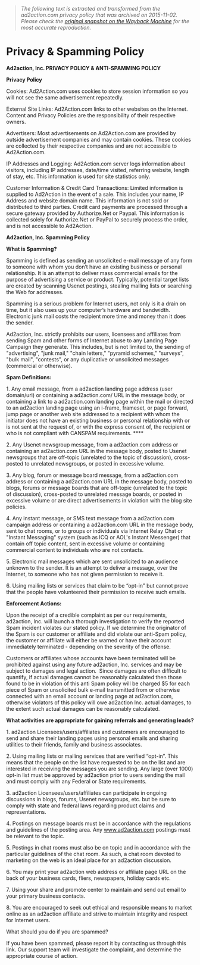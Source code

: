 > *The following text is extracted and transformed from the ad2action.com privacy policy that was archived on 2015-11-02. Please check the [original snapshot on the Wayback Machine](https://web.archive.org/web/20151102015009id_/http%3A//www.ad2action.com/index.php%3Foption%3Dcom_content%26view%3Darticle%26id%3D60%26Itemid%3D126) for the most accurate reproduction.*

# Privacy & Spamming Policy

**Ad2action, Inc. PRIVACY POLICY & ANTI-SPAMMING POLICY**

  
**Privacy Policy**

  
Cookies: Ad2Action.com uses cookies to store session information so you will not see the same advertisement repeatedly.

External Site Links: Ad2Action.com links to other websites on the Internet. Content and Privacy Policies are the responsibility of their respective owners.

Advertisers: Most advertisements on Ad2Action.com are provided by outside advertisement companies and may contain cookies. These cookies are collected by their respective companies and are not accessible to Ad2Action.com.

IP Addresses and Logging: Ad2Action.com server logs information about visitors, including IP addresses, date/time visited, referring website, length of stay, etc. This information is used for site statistics only.

Customer Information & Credit Card Transactions: Limited information is supplied to Ad2Action in the event of a sale. This includes your name, IP Address and website domain name. This information is not sold or distributed to third parties. Credit card payments are processed through a secure gateway provided by Authorize.Net or Paypal. This information is collected solely for Authorize.Net or PayPal to securely process the order, and is not accessible to Ad2Action.

**Ad2action, Inc. Spamming Policy**

**What is Spamming?**

Spamming is defined as sending an unsolicited e-mail message of any form to someone with whom you don’t have an existing business or personal relationship. It is an attempt to deliver mass commercial emails for the purpose of advertising a service or product. Typically, potential target lists are created by scanning Usenet postings, stealing mailing lists or searching the Web for addresses.

Spamming is a serious problem for Internet users, not only is it a drain on time, but it also uses up your computer’s hardware and bandwidth. Electronic junk mail costs the recipient more time and money than it does the sender. 

Ad2action, Inc. strictly prohibits our users, licensees and affiliates from sending Spam and other forms of Internet abuse to any Landing Page Campaign they generate. This includes, but is not limited to, the sending of "advertising", "junk mail," "chain letters," "pyramid schemes," "surveys", "bulk mail", "contests", or any duplicative or unsolicited messages (commercial or otherwise). 

**Spam Definitions:**

  
1\. Any email message, from a ad2action landing page address (user domain/url) or containing a ad2action.com/ URL in the message body, or containing a link to a ad2action.com landing page within the mail or directed to an ad2action landing page using an i-frame, frameset, or page forward, jump page or another web site addressed to a recipient with whom the initiator does not have an existing business or personal relationship with or is not sent at the request of, or with the express consent of, the recipient or who is not compliant with CANSPAM requirements. ****

2\. Any Usenet newsgroup message, from a ad2action.com address or containing an ad2action.com URL in the message body, posted to Usenet newsgroups that are off-topic (unrelated to the topic of discussion), cross-posted to unrelated newsgroups, or posted in excessive volume. 

3\. Any blog, forum or message board message, from a ad2action.com address or containing a ad2action.com URL in the message body, posted to blogs, forums or message boards that are off-topic (unrelated to the topic of discussion), cross-posted to unrelated message boards, or posted in excessive volume or are direct advertisements in violation with the blog site policies. 

4\. Any instant message, or SMS text message from a ad2action.com campaign address or containing a ad2action.com URL in the message body, sent to chat rooms, or to groups or individuals via Internet Relay Chat or "Instant Messaging" system (such as ICQ or AOL's Instant Messenger) that contain off topic content, sent in excessive volume or containing commercial content to individuals who are not contacts.

5\. Electronic mail messages which are sent unsolicited to an audience unknown to the sender. It is an attempt to deliver a message, over the Internet, to someone who has not given permission to receive it. 

6\. Using mailing lists or services that claim to be “opt-in” but cannot prove that the people have volunteered their permission to receive such emails. 

  
**Enforcement Actions:**

Upon the receipt of a credible complaint as per our requirements, ad2action, Inc. will launch a thorough investigation to verify the reported Spam incident violates our stated policy. If we determine the originator of the Spam is our customer or affiliate and did violate our anti-Spam policy, the customer or affiliate will either be warned or have their account immediately terminated - depending on the severity of the offense.

Customers or affiliates whose accounts have been terminated will be prohibited against using any future ad2action, Inc. services and may be subject to damages and legal action.  Since damages are often difficult to quantify, if actual damages cannot be reasonably calculated then those found to be in violation of this anti Spam policy will be charged $5 for each piece of Spam or unsolicited bulk e-mail transmitted from or otherwise connected with an email account or landing page at ad2action.com, otherwise violators of this policy will owe ad2action Inc. actual damages, to the extent such actual damages can be reasonably calculated. 

**What activities are appropriate for gaining referrals and generating leads?**

1\. ad2action Licensees/users/affiliates and customers are encouraged to send and share their landing pages using personal emails and sharing utilities to their friends, family and business associates.

2\. Using mailing lists or mailing services that are verified “opt-in”. This means that the people on the list have requested to be on the list and are interested in receiving the messages you are sending. Any large (over 1000) opt-in list must be approved by ad2action prior to users sending the mail and must comply with any Federal or State requirements.

3\. ad2action Licensees/users/affiliates can participate in ongoing discussions in blogs, forums, Usenet newsgroups, etc. but be sure to comply with state and federal laws regarding product claims and representations. 

4\. Postings on message boards must be in accordance with the regulations and guidelines of the posting area. Any www.ad2action.com postings must be relevant to the topic. 

5\. Postings in chat rooms must also be on topic and in accordance with the particular guidelines of the chat room. As such, a chat room devoted to marketing on the web is an ideal place for an ad2action discussion.

6\. You may print your ad2action web address or affiliate page URL on the back of your business cards, fliers, newspapers, holiday cards etc. 

7\. Using your share and promote center to maintain and send out email to your primary business contacts.

8\. You are encouraged to seek out ethical and responsible means to market online as an ad2action affiliate and strive to maintain integrity and respect for Internet users.

What should you do if you are spammed? 

If you have been spammed, please report it by contacting us through this link. Our support team will investigate the complaint, and determine the appropriate course of action.
